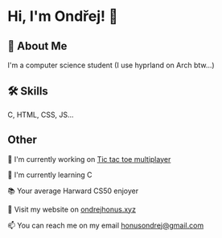 # Hi, I'm Ondřej! 👋  
                
## 🚀 About Me  
I'm a computer science student (I use hyprland on Arch btw...)

## 🛠 Skills  
C, HTML, CSS, JS...  
    
## Other  
📖 I'm currently working on [Tic tac toe multiplayer](https://github.com/ondrejhonus/tic-tac-toe-multiplayer/)
    
🧠 I'm currently learning C

📚 Your average Harward CS50 enjoyer
    
🔗 Visit my website on <a href="https://ondrejhonus.xyz" target="_blank">ondrejhonus.xyz</a>

📫 You can reach me on my email <a href="mailto:honusondrej@gmail.com" target="_blank">honusondrej@gmail.com</a> 
    
